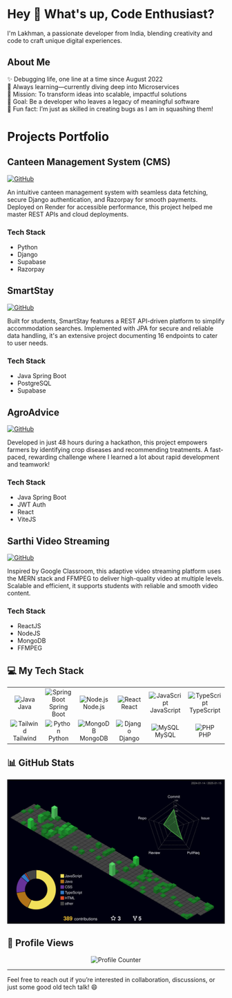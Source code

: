 <h1 align="left">Hey 👋 What's up, Code Enthusiast?</h1>
<p align="left">I'm Lakhman, a passionate developer from India, blending creativity and code to craft unique digital experiences.</p>

<h2 align="left">About Me</h2>
<p align="left">
✨ Debugging life, one line at a time since August 2022<br>
🌱 Always learning—currently diving deep into Microservices<br>
🚀 Mission: To transform ideas into scalable, impactful solutions<br>
🎯 Goal: Be a developer who leaves a legacy of meaningful software<br>
🤹 Fun fact: I’m just as skilled in creating bugs as I am in squashing them!</p>


# Projects Portfolio

## Canteen Management System (CMS)
[![GitHub](https://img.shields.io/badge/GitHub-View_on_GitHub-blue?logo=GitHub)](https://github.com/lakhman108/Canteen.git)

An intuitive canteen management system with seamless data fetching, secure Django authentication, and Razorpay for smooth payments. Deployed on Render for accessible performance, this project helped me master REST APIs and cloud deployments.

### Tech Stack
- Python
- Django
- Supabase
- Razorpay

## SmartStay
[![GitHub](https://img.shields.io/badge/GitHub-View_on_GitHub-blue?logo=GitHub)](https://github.com/lakhman108/smartstay.git)

Built for students, SmartStay features a REST API-driven platform to simplify accommodation searches. Implemented with JPA for secure and reliable data handling, it's an extensive project documenting 16 endpoints to cater to user needs.

### Tech Stack
- Java Spring Boot
- PostgreSQL
- Supabase

## AgroAdvice
[![GitHub](https://img.shields.io/badge/GitHub-View_on_GitHub-blue?logo=GitHub)](https://github.com/lakhman108/AgriHackout.git)

Developed in just 48 hours during a hackathon, this project empowers farmers by identifying crop diseases and recommending treatments. A fast-paced, rewarding challenge where I learned a lot about rapid development and teamwork!

### Tech Stack
- Java Spring Boot
- JWT Auth
- React
- ViteJS

## Sarthi Video Streaming
[![GitHub](https://img.shields.io/badge/GitHub-View_on_GitHub-blue?logo=GitHub)](https://github.com/lakhman108/sarthi.git)

Inspired by Google Classroom, this adaptive video streaming platform uses the MERN stack and FFMPEG to deliver high-quality video at multiple levels. Scalable and efficient, it supports students with reliable and smooth video content.

### Tech Stack
- ReactJS
- NodeJS
- MongoDB
- FFMPEG


<h2 align="left">💻 My Tech Stack</h2>

<table align="center">
  <tr>
    <td align="center" width="90"><img src="https://techstack-generator.vercel.app/java-icon.svg" width="45" alt="Java"/><br>Java</td>
    <td align="center" width="90"><img src="https://skillicons.dev/icons?i=spring" width="45" alt="Spring Boot"/><br>Spring Boot</td>
    <td align="center" width="90"><img src="https://skillicons.dev/icons?i=nodejs" width="45" alt="Node.js"/><br>Node.js</td>
    <td align="center" width="90"><img src="https://techstack-generator.vercel.app/react-icon.svg" width="45" alt="React"/><br>React</td>
    <td align="center" width="90"><img src="https://techstack-generator.vercel.app/js-icon.svg" width="45" alt="JavaScript"/><br>JavaScript</td>
    <td align="center" width="90"><img src="https://techstack-generator.vercel.app/ts-icon.svg" width="45" alt="TypeScript"/><br>TypeScript</td>
  </tr>
  <tr>
    <td align="center" width="90"><img src="https://skillicons.dev/icons?i=tailwind" width="45" alt="Tailwind"/><br>Tailwind</td>
    <td align="center" width="90"><img src="https://techstack-generator.vercel.app/python-icon.svg" width="45" alt="Python"/><br>Python</td>
    <td align="center" width="90"><img src="https://skillicons.dev/icons?i=mongodb" width="45" alt="MongoDB"/><br>MongoDB</td>
    <td align="center" width="90"><img src="https://techstack-generator.vercel.app/django-icon.svg" width="45" alt="Django"/><br>Django</td>
    <td align="center" width="90"><img src="https://techstack-generator.vercel.app/mysql-icon.svg" width="45" alt="MySQL"/><br>MySQL</td>
    <td align="center" width="90"><img src="https://skillicons.dev/icons?i=php" width="45" alt="PHP"/><br>PHP</td>
  </tr>
</table>

## 📊 GitHub Stats

<div align="center">
  <img src="./profile-3d-contrib/profile-night-green.svg" width="650" alt="GitHub Contribution Stats"/>
</div>

## 👀 Profile Views

<div align="center">
  <img src="https://profile-counter.glitch.me/lakhman108/count.svg?" alt="Profile Counter"/>
</div>

---

Feel free to reach out if you’re interested in collaboration, discussions, or just some good old tech talk! 😄
